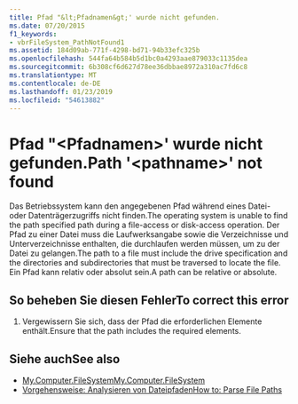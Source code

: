 ```yaml
---
title: Pfad "&lt;Pfadnamen&gt;' wurde nicht gefunden.
ms.date: 07/20/2015
f1_keywords:
- vbrFileSystem_PathNotFound1
ms.assetid: 184d09ab-771f-4298-bd71-94b33efc325b
ms.openlocfilehash: 544fa64b584b5d1bc0a4293aae879033c1135dea
ms.sourcegitcommit: 6b308cf6d627d78ee36dbbae8972a310ac7fd6c8
ms.translationtype: MT
ms.contentlocale: de-DE
ms.lasthandoff: 01/23/2019
ms.locfileid: "54613882"
---
```

# <a name="path-ltpathnamegt-not-found"></a><span data-ttu-id="d584b-102">Pfad "&lt;Pfadnamen&gt;' wurde nicht gefunden.</span><span class="sxs-lookup"><span data-stu-id="d584b-102">Path '&lt;pathname&gt;' not found</span></span>
<span data-ttu-id="d584b-103">Das Betriebssystem kann den angegebenen Pfad während eines Datei- oder Datenträgerzugriffs nicht finden.</span><span class="sxs-lookup"><span data-stu-id="d584b-103">The operating system is unable to find the path specified path during a file-access or disk-access operation.</span></span> <span data-ttu-id="d584b-104">Der Pfad zu einer Datei muss die Laufwerksangabe sowie die Verzeichnisse und Unterverzeichnisse enthalten, die durchlaufen werden müssen, um zu der Datei zu gelangen.</span><span class="sxs-lookup"><span data-stu-id="d584b-104">The path to a file must include the drive specification and the directories and subdirectories that must be traversed to locate the file.</span></span> <span data-ttu-id="d584b-105">Ein Pfad kann relativ oder absolut sein.</span><span class="sxs-lookup"><span data-stu-id="d584b-105">A path can be relative or absolute.</span></span>  
  
## <a name="to-correct-this-error"></a><span data-ttu-id="d584b-106">So beheben Sie diesen Fehler</span><span class="sxs-lookup"><span data-stu-id="d584b-106">To correct this error</span></span>  
  
1.  <span data-ttu-id="d584b-107">Vergewissern Sie sich, dass der Pfad die erforderlichen Elemente enthält.</span><span class="sxs-lookup"><span data-stu-id="d584b-107">Ensure that the path includes the required elements.</span></span>  
  
## <a name="see-also"></a><span data-ttu-id="d584b-108">Siehe auch</span><span class="sxs-lookup"><span data-stu-id="d584b-108">See also</span></span>
- [<span data-ttu-id="d584b-109">My.Computer.FileSystem</span><span class="sxs-lookup"><span data-stu-id="d584b-109">My.Computer.FileSystem</span></span>](xref:Microsoft.VisualBasic.FileIO.FileSystem)
- [<span data-ttu-id="d584b-110">Vorgehensweise: Analysieren von Dateipfaden</span><span class="sxs-lookup"><span data-stu-id="d584b-110">How to: Parse File Paths</span></span>](../../visual-basic/developing-apps/programming/drives-directories-files/how-to-parse-file-paths.md)
